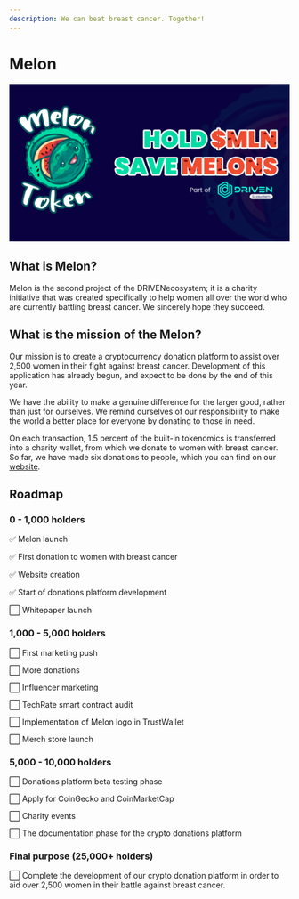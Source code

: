 ```yaml
---
description: We can beat breast cancer. Together!
---
```


# Melon

![](../.gitbook/assets/gitbook-melon.png)

## What is Melon?

Melon is the second project of the DRIVENecosystem; it is a charity initiative that was created specifically to help women all over the world who are currently battling breast cancer. We sincerely hope they succeed. 

## What is the mission of the Melon?

Our mission is to create a cryptocurrency donation platform to assist over 2,500 women in their fight against breast cancer. Development of this application has already begun, and expect to be done by the end of this year. 

We have the ability to make a genuine difference for the larger good, rather than just for ourselves. We remind ourselves of our responsibility to make the world a better place for everyone by donating to those in need.

On each transaction, 1.5 percent of the built-in tokenomics is transferred into a charity wallet, from which we donate to women with breast cancer. So far, we have made six donations to people, which you can find  on our [website](https://melontokenbsc.com/).

## Roadmap

### **0 - 1,000 holders**

✅ Melon launch

✅ First donation to women with breast cancer

✅ Website creation

✅ Start of donations platform development

⬜ Whitepaper launch

### 1,000 - 5,000 holders

⬜ First marketing push

⬜ More donations 

⬜ Influencer marketing

⬜ TechRate smart contract audit

⬜ Implementation of Melon logo in TrustWallet

⬜ Merch store launch

### 5,000 - 10,000 holders

⬜ Donations platform beta testing phase

⬜ Apply for CoinGecko and CoinMarketCap

⬜ Charity events

⬜ The documentation phase for the crypto donations platform

### **Final purpose \(25,000+ holders\)**

⬜ Complete the development of our crypto donation platform in order to aid over 2,500 women in their battle against breast cancer. 

